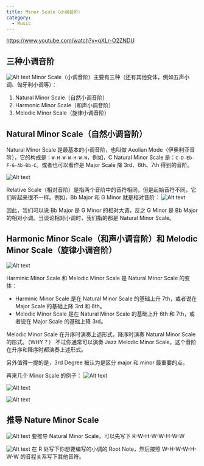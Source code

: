 ```yaml
---
title: Minor Scale（小调音阶）
category:
  - Music
---
```


https://www.youtube.com/watch?v=qXLr-O2ZNDU

## 三种小调音阶

![Alt text](image.png)
Minor Scale（小调音阶）主要有三种（还有其他变体，例如五声小调、匈牙利小调等）：

1. Natural Minor Scale（自然小调音阶）
2. Harmonic Minor Scale（和声小调音阶）
3. Melodic Minor Scale（旋律小调音阶）

## Natural Minor Scale（自然小调音阶）

Natural Minor Scale 是最基本的小调音阶，也叫做 Aeolian Mode（伊奥利亚音阶），它的构成是：`W-H-W-W-H-W-W`，例如，C Natural Minor Scale 是：`C-D-Eb-F-G-Ab-Bb-C`。或者也可以看作是 Major Scale 降 3rd、6th、7th 得到的音阶。

![Alt text](image-8.png)

Relative Scale（相对音阶）是指两个音阶中的音符相同，但是起始音符不同，它们听起来很不一样。例如，Bb Major 和 G Minor 就是相对音阶：
![Alt text](image-1.png)

因此，我们可以说 Bb Major 是 G Minor 的相对大调，反之 G Minor 是 Bb Major 的相对小调。当谈论相对小调时，我们指的都是 Natural Minor Scale。

## Harmonic Minor Scale（和声小调音阶）和 Melodic Minor Scale（旋律小调音阶）

![Alt text](image-2.png)

Harminic Minor Scale 和 Melodic Minor Scale 是 Natural Minor Scale 的变体：

- Harminic Minor Scale 是在 Natural Minor Scale 的基础上升 7th，或者说在 Major Scale 的基础上降 3rd 和 6th。
- Melodic Minor Scale 是在 Natural Minor Scale 的基础上升 6th 和 7th，或者说在 Major Scale 的基础上降 3rd。

Melodic Minor Scale 在升序时演奏上述形式，降序时演奏 Natural Minor Scale 的形式。（WHY？）
不过你通常可以演奏 Jazz Melodic Minor Scale，这个音阶在升序和降序时都演奏上述形式。

另外值得一提的是，3rd Degree 被认为是区分 major 和 minor 最重要的点。

再来几个 Minor Scale 的例子：
![Alt text](image-3.png)

![Alt text](image-4.png)

![Alt text](image-5.png)

## 推导 Nature Minor Scale

![Alt text](image-6.png)
要推导 Natural Minor Scale，可以先写下 R-W-H-W-W-H-W-W

![Alt text](image-7.png)
在 R 处写下你想要编写的小调的 Root Note，然后按照 W-H-W-W-H-W-W 的音程关系写下其他音符。
